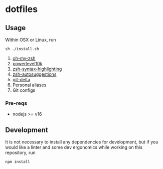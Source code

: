 # dotfiles

## Usage
Within OSX or Linux, run
```
sh ./install.sh
```
1. [oh-my-zsh](https://ohmyz.sh/)
2. [powerlevel10k](https://github.com/romkatv/powerlevel10k)
3. [zsh-syntax-highlighting](https://github.com/zsh-users/zsh-syntax-highlighting)
4. [zsh-autosuggestions](https://github.com/zsh-users/zsh-autosuggestions)
5. [git-delta](https://dandavison.github.io/delta/introduction.html)
6. Personal aliases
7. Git configs

### Pre-reqs
* nodejs >= v16

## Development
It is not necessary to install any dependencies for development, but if you would like a linter and some dev ergonomics while working on this repository, run
```
npm install
```
